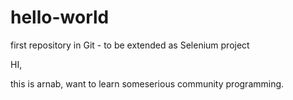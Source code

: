 # hello-world
first repository in Git - to be extended as Selenium project

HI,

this is arnab, want to learn someserious community programming.
